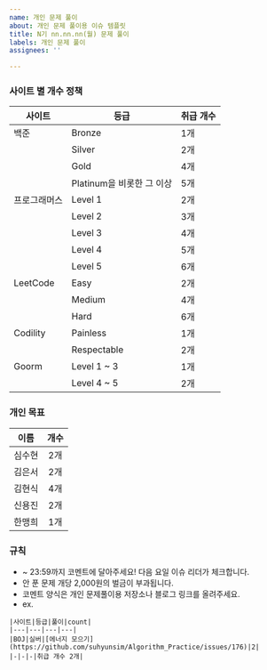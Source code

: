 ```yaml
---
name: 개인 문제 풀이
about: 개인 문제 풀이용 이슈 템플릿
title: N기 nn.nn.nn(월) 문제 풀이
labels: 개인 문제 풀이
assignees: ''

---
```


### 사이트 별 개수 정책

|사이트|등급|취급 개수|
|---|---|---|
|백준|Bronze|1개|
||Silver|2개|
||Gold|4개|
||Platinum을 비롯한 그 이상|5개|
|프로그래머스|Level 1|2개|
||Level 2|3개|
||Level 3|4개|
||Level 4|5개|
||Level 5|6개|
|LeetCode|Easy|2개|
||Medium|4개|
||Hard|6개|
|Codility|Painless|1개|
||Respectable|2개|
|Goorm|Level 1 ~ 3|1개|
||Level 4 ~ 5|2개|

### 개인 목표

|이름|개수|
|:-:|:-:|
|심수현|2개
|김은서|2개|
|김현식|4개|
|신용진|2개|
|한맹희|1개|

### 규칙
* ~ 23:59까지 코멘트에 달아주세요! 다음 요일 이슈 리더가 체크합니다.
* 안 푼 문제 개당 2,000원의 벌금이 부과됩니다.
* 코멘트 양식은 개인 문제풀이용 저장소나 블로그 링크를 올려주세요.
* ex.

```
|사이트|등급|풀이|count|
|---|---|---|---|
|BOJ|실버|[에너지 모으기](https://github.com/suhyunsim/Algorithm_Practice/issues/176)|2|
|-|-|-|취급 개수 2개|
```
